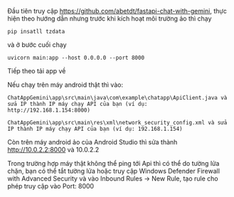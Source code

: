 Đầu tiên truy cập https://github.com/abetdt/fastapi-chat-with-gemini, 
thực hiện theo hướng dẫn nhưng trước khi kích hoạt môi trường ảo thì chạy

    pip insatll tzdata 
 
và ở bước cuối chạy

    uvicorn main:app --host 0.0.0.0 --port 8000

Tiếp theo tải app về 


Nếu chạy trên máy android thật thì vào:

    ChatAppGemini\app\src\main\java\com\example\chatapp\ApiClient.java và sửa IP thành IP máy chạy API của bạn (ví dụ: http://192.168.1.154:8000)
    
    ChatAppGemini\app\src\main\res\xml\network_security_config.xml và sửa IP thành IP máy chạy API của bạn (ví dụ: 192.168.1.154)

Còn trên máy android ảo của Android Studio thì sửa thành http://10.0.2.2:8000 và 10.0.2.2

Trong trường hợp máy thật không thể ping tới Api thì có thể do tường lửa chặn, bạn có thể tắt tường lửa hoặc
truy cập Windows Defender Firewall with Advanced Security và vào Inbound Rules -> New Rule, tạo rule cho phép truy cập vào Port: 8000
